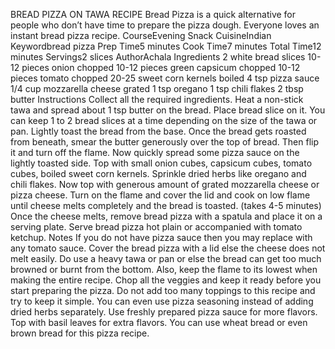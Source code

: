 BREAD PIZZA ON TAWA RECIPE
Bread Pizza is a quick alternative for people who don’t have time to prepare the pizza dough. Everyone loves an instant bread pizza recipe.
 CourseEvening Snack
 CuisineIndian
 Keywordbread pizza
 Prep Time5 minutes
 Cook Time7 minutes
 Total Time12 minutes
 Servings2 slices
 AuthorAchala
Ingredients
2 white bread slices
10-12 pieces onion chopped
10-12 pieces green capsicum chopped
10-12 pieces tomato chopped
20-25 sweet corn kernels boiled
4 tsp pizza sauce
1/4 cup mozzarella cheese grated
1 tsp oregano
1 tsp chili flakes
2 tbsp butter
Instructions
Collect all the required ingredients.
Heat a non-stick tawa and spread about 1 tsp butter on the bread.
Place bread slice on it. You can keep 1 to 2 bread slices at a time depending on the size of the tawa or pan.
Lightly toast the bread from the base.
Once the bread gets roasted from beneath, smear the butter generously over the top of bread.
Then flip it and turn off the flame.
Now quickly spread some pizza sauce on the lightly toasted side.
Top with small onion cubes, capsicum cubes, tomato cubes, boiled sweet corn kernels.
Sprinkle dried herbs like oregano and chili flakes.
Now top with generous amount of grated mozzarella cheese or pizza cheese.
Turn on the flame and cover the lid and cook on low flame until cheese melts completely and the bread is toasted. (takes 4-5 minutes)
Once the cheese melts, remove bread pizza with a spatula and place it on a serving plate.
Serve bread pizza hot plain or accompanied with tomato ketchup.
Notes
If you do not have pizza sauce then you may replace with any tomato sauce.
Cover the bread pizza with a lid else the cheese does not melt easily.
Do use a heavy tawa or pan or else the bread can get too much browned or burnt from the bottom. Also, keep the flame to its lowest when making the entire recipe.
Chop all the veggies and keep it ready before you start preparing the pizza.
Do not add too many toppings to this recipe and try to keep it simple.
You can even use pizza seasoning instead of adding dried herbs separately.
Use freshly prepared pizza sauce for more flavors.
Top with basil leaves for extra flavors.
You can use wheat bread or even brown bread for this pizza recipe.